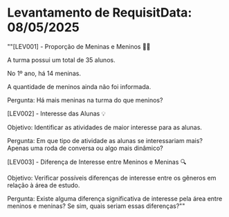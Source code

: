 # Levantamento de RequisitData: 08/05/2025

""[LEV001] - Proporção de Meninas e Meninos 👧👦

A turma possui um total de 35 alunos.

No 1º ano, há 14 meninas.

A quantidade de meninos ainda não foi informada.

Pergunta: Há mais meninas na turma do que meninos?

[LEV002] - Interesse das Alunas 💡

Objetivo: Identificar as atividades de maior interesse para as alunas.

Pergunta: Em que tipo de atividade as alunas se interessariam mais? Apenas uma roda de conversa ou algo mais dinâmico?

[LEV003] - Diferença de Interesse entre Meninos e Meninas 🔍

Objetivo: Verificar possíveis diferenças de interesse entre os gêneros em relação à área de estudo.

Pergunta: Existe alguma diferença significativa de interesse pela área entre meninos e meninas? Se sim, quais seriam essas diferenças?""

